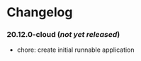 Changelog
=========

### 20.12.0-cloud (_not yet released_)

* chore: create initial runnable application
